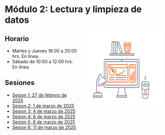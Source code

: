 # Módulo 2: Lectura y limpieza de datos

<img src="imagenes/image.gif" align="right" height="250" width="250" hspace="10">

## Horario

+ Martes y Jueves 18:00 a 20:00 hrs. En línea.
+ Sábado de 10:00 a 12:00 hrs. En línea

## Sesiones 
- [Sesion 1: 27 de febrero de 2025](./sesion01)
- [Sesion 2: 1 de marzo de 2025](./sesion02)
- [Sesion 3: 4 de marzo de 2025](./sesion03)
- [Sesion 4: 6 de marzo de 2025](./sesion04)
- [Sesion 5: 8 de marzo de 2025](./sesion05)
- [Sesion 6: 11 de marzo de 2025](./sesion06)

